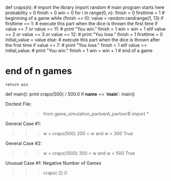 def craps(n):
    # import the library
    import random
    # main program starts here
    probability = 0
    finish = 0
    win = 0
    for i in range(0, n):
        finish = 0
        firsttime = 1
        # beginining of a game
        while (finish == 0):
            value = random.randrange(1, 13)
            if firsttime == 1:
                # execute this part when the dice is thrown the first time
                 if value == 7 or value == 11:
                    # print "You win."
                    finish = 1
                    win = win + 1
                 elif value == 2 or value == 3 or value == 12:
                    # print "You lose."
                    finish = 1
                 firsttime = 0
                 initial_value = value
            else:
                # execute this part when the dice is thrown after the frist time
                if value == 7:
                    # print "You lose."
                    finish = 1
                elif value == initial_value:
                    # print "You win."
                    finish = 1
                    win = win + 1
        # end of a game
# end of n games
    return win
def main():
    print craps(500) / 500.0
if __name__ == '__main__':
    main()
    
    
Doctest File:
>>> from game_simulation_partnerA_partnerB import *

General Case #1:
>>> w = craps(500)
>>> 200 < w and w < 300
True

General Case #2:
>>> w = craps(1000)
>>> 300 < w and w < 500
True

Unusual Case #1: Negative Number of Games
>>> craps(-2)
0
